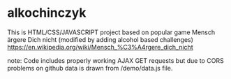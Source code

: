 # alkochinczyk
This is HTML/CSS/JAVASCRIPT project based on popular game Mensch ärgere Dich nicht (modified by adding alcohol based challenges) https://en.wikipedia.org/wiki/Mensch_%C3%A4rgere_dich_nicht



note: Code includes properly working AJAX GET requests but due to CORS problems on github data is drawn from /demo/data.js file.
